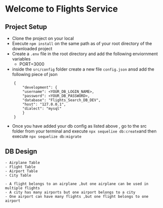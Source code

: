 # Welcome to Flights Service

## Project Setup
- Clone the project on your local
- Execute `npm install` on the same path as of your root directory of the downloaded project
- Create a `.env` file in the root directory and add the following enviornment variables 
    - PORT=3000
- inside the `src/config` folder create a new file `config.json` ansd add the following piece of json

```
    {
        "development": {
        "username": <YOUR_DB_LOGIN_NAME>,
        "password": <YOUR_DB_PASSWORD>,
        "database": "Flights_Search_DB_DEV",
        "host": "127.0.0.1",
        "dialect": "mysql"
        }
    }

```
- Once you have added your db config as listed above , go to the src folder from your terminal and execute `npx sequelixe db:create`and then execute `npx sequelize db:migrate`


## DB Design
    - Airplane Table
    - Flight Table
    - Airport Table  
    - City Table

    - A flight belongs to an airplane ,but one airplane can be used in multiple flights
    - A city has many airports but one airport belongs to a city
    - One airport can have many flights ,but one flight belongs to one airport
